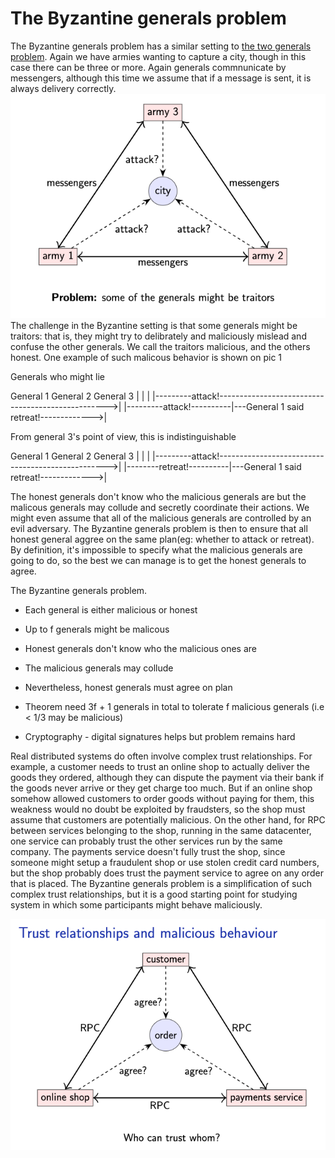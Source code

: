# The Byzantine generals problem
The Byzantine generals problem has a similar setting to [the two generals problem](./the_two_generals_problem.md). Again we have armies wanting to capture a city, though in this case there can be three or more. Again generals commnunicate by messengers, although this time we assume that if a message is sent, it is always delivery correctly.
![](./files/byzantine_1.png)
The challenge in the Byzantine setting is that some generals might be traitors: that is, they might try to delibrately
and maliciously mislead and confuse the other generals. We call the traitors malicious, and the others honest. One
example of such malicous behavior is shown on pic 1

Generals who might lie

General 1                   General 2                                General 3
    |                          |                                        |
    |---------attack!-------------------------------------------------->|
    |---------attack!----------|---General 1 said retreat!------------->|

From general 3's point of view, this is indistinguishable

General 1                   General 2                                General 3
    |                          |                                        |
    |---------attack!-------------------------------------------------->|
    |--------retreat!----------|---General 1 said retreat!------------->|

The honest generals don't know who the malicious generals are but the malicous generals may collude and secretly
coordinate their actions. We might even assume that all of the malicious generals are controlled by an evil adversary.
The Byzantine generals problem is then to ensure that all honest general aggree on the same plan(eg: whether to attack
or retreat). By definition, it's impossible to specify what the malicious generals are going to do, so the best we can
manage is to get the honest generals to agree.

The Byzantine generals problem.
  - Each general is either malicious or honest
  - Up to f generals might be malicous
  - Honest generals don't know who the malicious ones are
  - The malicious generals may collude
  - Nevertheless, honest generals must agree on plan

  - Theorem need 3f + 1 generals in total to tolerate f malicious generals (i.e < 1/3 may be malicious)
  - Cryptography - digital signatures helps but problem remains hard


Real distributed systems do often involve complex trust relationships. For example, a customer needs to trust an online
shop to actually deliver the goods they ordered, although they can dispute the payment via their bank if the goods never
arrive or they get charge too much. But if an online shop somehow allowed customers to order goods without paying for
them, this weakness would no doubt be exploited by fraudsters, so the shop must assume that customers are potentially
malicious. On the other hand, for RPC between services belonging to the shop, running in the same datacenter, one
service can probably trust the other services run by the same company. The payments service doesn't fully trust the
shop, since someone might setup a fraudulent shop or use stolen credit card numbers, but the shop probably does trust
the payment service to agree on any order that is placed. The Byzantine generals problem is a simplification of such
complex trust relationships, but it is a good starting point for studying system in which some participants might behave
maliciously.

![](./files/byzantine_2.png)
